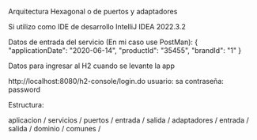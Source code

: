 Arquitectura Hexagonal o de puertos y adaptadores

Si utilizo como IDE de desarrollo IntelliJ IDEA 2022.3.2

Datos de entrada del servicio (En mi caso use PostMan): { "applicationDate": "2020-06-14", "productId": "35455", "brandId": "1" }

Datos para ingresar al H2 cuando se levante la app

http://localhost:8080/h2-console/login.do 
usuario: sa
contraseña: password

Estructura:

aplicacion /
 servicios /
   puertos /
     entrada / 
     salida /
  adaptadores / 
      entrada / 
      salida / 
  dominio / 
  comunes /




